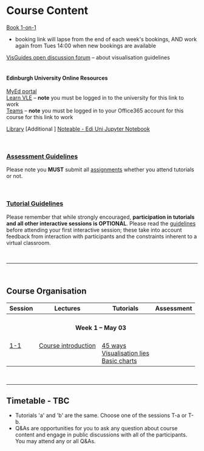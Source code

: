 
# Course Content 

[Book 1-on-1](https://datavisonline.youcanbook.me)  
  * booking link will lapse from the end of each week's bookings, AND work again from Tues 14:00 when new bookings are available
  
<!-- [Discussion Board](https://datavisonline.slack.com) --> 
[VisGuides open discussion forum](https://visguides.org/) &ndash; about visualisation guidelines  
<br />

#### Edinburgh University Online Resources
[MyEd portal](https://www.myed.ed.ac.uk)   
[Learn VLE](http://bit.ly/sfcdv2021_on_learn) &ndash; **note** you must be logged in to the university for this link to work  <!-- https://www.learn.ed.ac.uk -->  
[Teams](http://bit.ly/DataVis4ProfTeams) &ndash; **note** you must be logged in to your Office365 account for this course for this link to work   

[Library](https://discovered.ed.ac.uk)
[Additional ]
[Noteable - Edi Uni Jupyter Notebook ](https://noteable.edina.ac.uk/launch)
<p>&nbsp;</p>


### [Assessment Guidelines](assessment.md)  
Please note you **MUST** submit all [assignments](assessment.md) whether you attend tutorials or not. 
<p>&nbsp;</p>


### [Tutorial Guidelines](tutorials.md)
Please remember that while strongly encouraged, **participation in tutorials and all other interactive sessions is OPTIONAL**. Please read the [guidelines](tutorials.md) before attending your first interactive session; these take into account feedback from interaction with participants and the constraints inherent to a virtual classroom. 
<p>&nbsp;</p>

***

<p>&nbsp;</p>

<a name = "course_organisation"></a>
## Course Organisation

<table>
  <tr>
    <th>Session</th>
    <th>Lectures</th>
    <th>Tutorials</th>
    <th>Assessment</th>
  </tr>

  <tr style = "vertical-align:top;">
    <th colspan = "4"><h4>Week 1 &ndash; May 03</h4></th>
  </tr><tr style = "vertical-align:top;">
   <td><a href="session-1-1">1-1</a></td>
   <td>
      <a href="session-1-1#lecture">Course introduction</a>
    </td><td>
      <a href="session-1-1#tutorial-fortyfive_ways">45 ways</a><br/>
      <a href="session-1-1#tutorial-vis_lies">Visualisation lies</a><br/>
      <a href="session-1-1#tutorial-basic_charts">Basic charts</a>
    </td><td>
    </td>
  </tr>
 
  <!-- tr style = "vertical-align:top;">
   <td><a href="session-1-2">1-2</td>
   <td>
      <a href="session-1-2#lecture">Basic concepts</a>
    </td><td>
      <a href="session-1-2#tutorial-project_brief">Formulating data visualisation brief</a><br/>
      <a href="session-1-2#tutorial-eda_1">EDA &ndash; Exploratory Data Analysis</a>
    </td><td>
      <a href="assessment.html#1-2">Project brief</a>
    </td>
  </tr -->
  
  <!-- tr style = "vertical-align:top;">
    <th colspan = "4"><h4>Week 2 &ndash; May 10</h4></th>
  </tr><tr style = "vertical-align:top;">
   <td><a href="session-2">2</a>
   </td><td>
      <a href="session-2#lecture">Visualization Design</a><br/>
    </td><td>
      <a href="session-2#tutorial-design-sketching">Design (Sketching)</a><br/>
    </td><td>
      <a href="session-2#assignment">Project design</a>
    </td>
  </tr -->
 
  <!-- tr style = "vertical-align:top;">
     <th colspan = "4"><h4>Week 3 &ndash; May 17</h4></th>
  </tr><tr style = "vertical-align:top;">
   <td><a href="session-3">3</a>
    </td><td>
       <a href="session-3#lecture">Visualization Tools</a><br/>
    </td><td>
      <a href="session-3#tutorial-tool-marketplace">Visualisation tools marketplace</a><br/>
    </td><td>
     <a href="session-3#assignment">Tool review</a>
    </td>
  </tr -->
  
  <!-- tr style = "vertical-align:top;">
    <th colspan = "4"><h4>Week 4 &ndash; May 24</h4></th>
  </tr><tr style = "vertical-align:top;">
    <td><a href="session-4">4</a></td>
    <td style = "vertical-align:top;">
      <a href="session-4#lecture">Visualization Techniques I/II</a><br/>
    </td><td>
      <a href="session-4#tutorial-eda-project-data">EDA &ndash; project data</a><br/>
    </td><td>
    </td>
  </tr -->
  
  <!-- tr style = "vertical-align:top;">
    <th colspan = "4"><h4>Week 5 &ndash; May 31</h4></th>
  </tr><tr style = "vertical-align:top;">
    <td><a href="session-5">5</a></td>
    <td style = "vertical-align:top;">
      <a href="session-5#lecture">Visualization Techniques II/II</a><br/>
    </td><td>
      <a href="session-5#tutorial-critical-analysis">Critical analysis &amp; reflection</a>
    </td><td>
      Update project brief &amp; design
    </td>
  </tr -->
  
  <!-- tr style = "vertical-align:top;">
    <th colspan = "4"><h4>Week 6 &ndash; Jun 07</h4></th>
  </tr><tr style = "vertical-align:top;">
    <td><a href="session-6">6</a></td>
    <td style = "vertical-align:top;">
      <a href="session-6#lecture">Storytelling</a>
    </td><td>
      <a href="session-7#tutorial-programming_clinic_1">Programming clinic</a>
    </td><td>      
    </td>
  </tr -->
  
  <!-- tr style = "vertical-align:top;">
    <th colspan = "4"><h4>Week 7 &ndash; Jun 14</h4></th>
  </tr><tr style = "vertical-align:top;">
    <td><a href="session-7">7</a></td>
    <td style = "vertical-align:top;">
      <a href="session-7#lecture">Data Physicalisation & Personal Data Visualisation</a>
    </td><td>
      Implementation &ndash; project
    </td><td>
    </td>
  </tr-- >
  
  <!-- tr style = "vertical-align:top;">
    <th colspan = "4"><h4>Week 8 &ndash; Jun 21</h4></th>
  </tr><tr style = "vertical-align:top;">
    <td>8</td>
    <td style = "vertical-align:top;" colspan = 3>
      Project One-on-ones
    </td>
  </tr-->
  
  <!-- tr style = "vertical-align:top;">
    <th colspan = "4"><h4>Week 9 &ndash; Jun 28</h4></th>
  </tr><tr style = "vertical-align:top;">
    <td><a href="session-9">9</a></td>
    <td style = "vertical-align:top;">
      <a href="session-9#lecture">Evaluation</a>
    </td><td>
      <a href="session-9#tutorial-usability-evaluation">Usability evaluation</a>
    </td><td>
      <a href="session-9#assessment-project_evaluation_plan">Project evaluation plan</a>
    </td>
  </tr -->
  
  <!-- tr style = "vertical-align:top;">
    <th colspan = "4"><h4>Week 10 &ndash; Jul 05</h4></th>
  </tr><tr style = "vertical-align:top;">
    <td><a href="session-10">10</a></td>
    <td style = "vertical-align:top;">
     <a href="session-10#lecture">Interaction</a><br/>
    </td><td>
      Implementation &ndash; project
    </td><td>
    </td>
  </tr-->
  
</table>


<p>&nbsp;</p>

***

<a name = "timetable"></a>
## Timetable - TBC

* Tutorials 'a' and 'b' are the same. Choose one of the sessions T-a or T-b.
* Q&As are opportunities for you to ask any question about course content and engage in public discussions with all of the participants. You may attend any or all Q&As.

<!-- img src = "../images/timetable-interactive_sessions.png" alt = "Timetable &ndash; Interactive Sessions" height = "450" / -->

